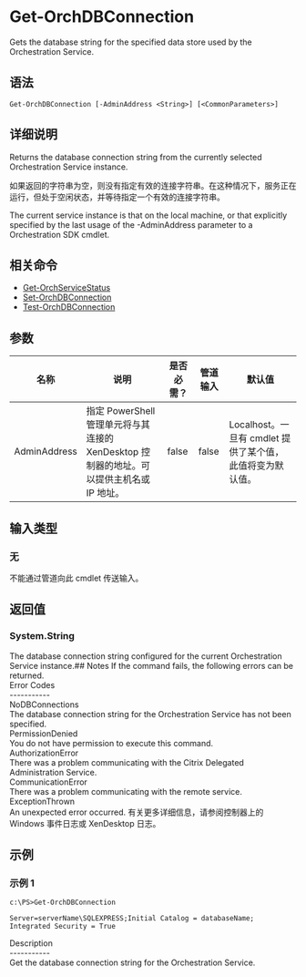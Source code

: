 # Get-OrchDBConnection

Gets the database string for the specified data store used by the Orchestration Service.

## 语法

    Get-OrchDBConnection [-AdminAddress <String>] [<CommonParameters>]
    

## 详细说明

Returns the database connection string from the currently selected Orchestration Service instance.

如果返回的字符串为空，则没有指定有效的连接字符串。在这种情况下，服务正在运行，但处于空闲状态，并等待指定一个有效的连接字符串。

The current service instance is that on the local machine, or that explicitly specified by the last usage of the -AdminAddress parameter to a Orchestration SDK cmdlet.

## 相关命令

- [Get-OrchServiceStatus](Get-OrchServiceStatus.html)
- [Set-OrchDBConnection](Set-OrchDBConnection.html)
- [Test-OrchDBConnection](Test-OrchDBConnection.html)

## 参数

| 名称           | 说明                                                         | 是否必需？ | 管道输入  | 默认值                                   |
| ------------ | ---------------------------------------------------------- | ----- | ----- | ------------------------------------- |
| AdminAddress | 指定 PowerShell 管理单元将与其连接的 XenDesktop 控制器的地址。可以提供主机名或 IP 地址。 | false | false | Localhost。一旦有 cmdlet 提供了某个值，此值将变为默认值。 |

## 输入类型

### 无

不能通过管道向此 cmdlet 传送输入。

## 返回值

### System.String

The database connection string configured for the current Orchestration Service instance.## Notes If the command fails, the following errors can be returned.  
Error Codes  
\---\---\-----  
NoDBConnections  
The database connection string for the Orchestration Service has not been specified.  
PermissionDenied  
You do not have permission to execute this command.  
AuthorizationError  
There was a problem communicating with the Citrix Delegated Administration Service.  
CommunicationError  
There was a problem communicating with the remote service.  
ExceptionThrown  
An unexpected error occurred. 有关更多详细信息，请参阅控制器上的 Windows 事件日志或 XenDesktop 日志。

## 示例

### 示例 1

    c:\PS>Get-OrchDBConnection
    
    Server=serverName\SQLEXPRESS;Initial Catalog = databaseName;  Integrated Security = True
    

Description  
\---\---\-----  
Get the database connection string for the Orchestration Service.
